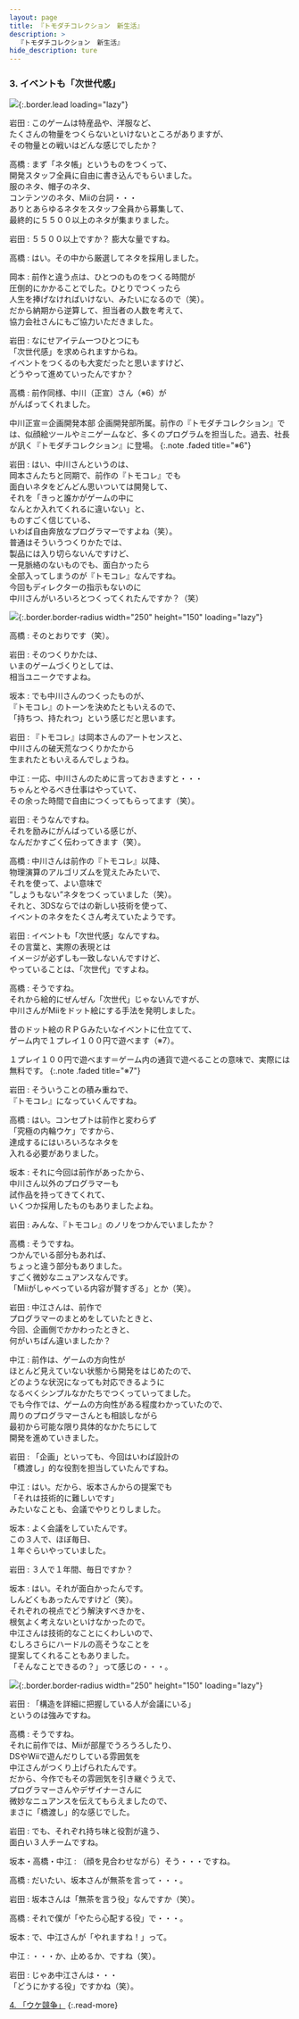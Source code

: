```yaml
---
layout: page
title: 『トモダチコレクション　新生活』
description: >
  『トモダチコレクション　新生活』
hide_description: ture
---
```


### 3. イベントも「次世代感」

![](/interviews/jp/3ds/ec6j/vol1/img/mainvisual3.jpg){:.border.lead loading="lazy"}

岩田
: このゲームは特産品や、洋服など、<br>たくさんの物量をつくらないといけないところがありますが、<br>その物量との戦いはどんな感じでしたか？

高橋
: まず「ネタ帳」というものをつくって、<br>開発スタッフ全員に自由に書き込んでもらいました。<br>服のネタ、帽子のネタ、<br>コンテンツのネタ、Miiの台詞・・・<br>ありとあらゆるネタをスタッフ全員から募集して、<br>最終的に５５００以上のネタが集まりました。

岩田
: ５５００以上ですか？ 膨大な量ですね。

高橋
: はい。その中から厳選してネタを採用しました。

岡本
: 前作と違う点は、ひとつのものをつくる時間が<br>圧倒的にかかることでした。ひとりでつくったら<br>人生を捧げなければいけない、みたいになるので（笑）。<br>だから納期から逆算して、担当者の人数を考えて、<br>協力会社さんにもご協力いただきました。

岩田
: なにせアイテム一つひとつにも<br>「次世代感」を求められますからね。<br>イベントをつくるのも大変だったと思いますけど、<br>どうやって進めていったんですか？

高橋
: 前作同様、中川（正宣）さん（※6）が<br>がんばってくれました。


中川正宣＝企画開発本部 企画開発部所属。前作の『トモダチコレクション』では、似顔絵ツールやミニゲームなど、多くのプログラムを担当した。過去、社長が訊く『トモダチコレクション』に登場。
{:.note .faded title="※6"}

岩田
: はい、中川さんというのは、<br>岡本さんたちと同期で、前作の『トモコレ』でも<br>面白いネタをどんどん思いついては開発して、<br>それを「きっと誰かがゲームの中に<br>なんとか入れてくれるに違いない」と、<br>ものすごく信じている、<br>いわば自由奔放なプログラマーですよね（笑）。<br>普通はそういうつくりかたでは、<br>製品には入り切らないんですけど、<br>一見脈絡のないものでも、面白かったら<br>全部入ってしまうのが『トモコレ』なんですね。<br>今回もディレクターの指示もないのに<br>中川さんがいろいろとつくってくれたんですか？（笑）

![](/interviews/jp/3ds/ec6j/vol1/img/photo9.jpg){:.border.border-radius width="250" height="150"  loading="lazy"}

高橋
: そのとおりです（笑）。

岩田
: そのつくりかたは、<br>いまのゲームづくりとしては、<br>相当ユニークですよね。

坂本
: でも中川さんのつくったものが、<br>『トモコレ』のトーンを決めたともいえるので、<br>「持ちつ、持たれつ」という感じだと思います。

岩田
: 『トモコレ』は岡本さんのアートセンスと、<br>中川さんの破天荒なつくりかたから<br>生まれたともいえるんでしょうね。

中江
: 一応、中川さんのために言っておきますと・・・<br>ちゃんとやるべき仕事はやっていて、<br>その余った時間で自由につくってもらってます（笑）。

岩田
: そうなんですね。<br>それを励みにがんばっている感じが、<br>なんだかすごく伝わってきます（笑）。

高橋
: 中川さんは前作の『トモコレ』以降、<br>物理演算のアルゴリズムを覚えたみたいで、<br>それを使って、よい意味で<br>“しょうもない”ネタをつくっていました（笑）。<br>それと、3DSならではの新しい技術を使って、<br>イベントのネタをたくさん考えていたようです。

岩田
: イベントも「次世代感」なんですね。<br>その言葉と、実際の表現とは<br>イメージが必ずしも一致しないんですけど、<br>やっていることは、「次世代」ですよね。

高橋
: そうですね。<br>それから絵的にぜんぜん「次世代」じゃないんですが、<br>中川さんがMiiをドット絵にする手法を発明しました。<br>

昔のドット絵のＲＰＧみたいなイベントに仕立てて、<br>ゲーム内で１プレイ１００円で遊べます（※7）。


１プレイ１００円で遊べます＝ゲーム内の通貨で遊べることの意味で、実際には無料です。
{:.note .faded title="※7"}

岩田
: そういうことの積み重ねで、<br>『トモコレ』になっていくんですね。

高橋
: はい。コンセプトは前作と変わらず<br>「究極の内輪ウケ」ですから、<br>達成するにはいろいろなネタを<br>入れる必要がありました。

坂本
: それに今回は前作があったから、<br>中川さん以外のプログラマーも<br>試作品を持ってきてくれて、<br>いくつか採用したものもありましたよね。

岩田
: みんな、『トモコレ』のノリをつかんでいましたか？

高橋
: そうですね。<br>つかんでいる部分もあれば、<br>ちょっと違う部分もありました。<br>すごく微妙なニュアンスなんです。<br>「Miiがしゃべっている内容が賢すぎる」とか（笑）。

岩田
: 中江さんは、前作で<br>プログラマーのまとめをしていたときと、<br>今回、企画側でかかわったときと、<br>何がいちばん違いましたか？

中江
: 前作は、ゲームの方向性が<br>ほとんど見えていない状態から開発をはじめたので、<br>どのような状況になっても対応できるように<br>なるべくシンプルなかたちでつくっていってました。<br>でも今作では、ゲームの方向性がある程度わかっていたので、<br>周りのプログラマーさんとも相談しながら<br>最初から可能な限り具体的なかたちにして<br>開発を進めていきました。

岩田
: 「企画」といっても、今回はいわば設計の<br>「橋渡し」的な役割を担当していたんですね。

中江
: はい。だから、坂本さんからの提案でも<br>「それは技術的に難しいです」<br>みたいなことも、会議でやりとりしました。

坂本
: よく会議をしていたんです。<br>この３人で、ほぼ毎日、<br>１年ぐらいやっていました。

岩田
: ３人で１年間、毎日ですか？

坂本
: はい。それが面白かったんです。<br>しんどくもあったんですけど（笑）。<br>それぞれの視点でどう解決すべきかを、<br>根気よく考えないといけなかったので。<br>中江さんは技術的なことにくわしいので、<br>むしろさらにハードルの高そうなことを<br>提案してくれることもありました。<br>「そんなことできるの？」って感じの・・・。

![](/interviews/jp/3ds/ec6j/vol1/img/photo10.jpg){:.border.border-radius width="250" height="150"  loading="lazy"}

岩田
: 「構造を詳細に把握している人が会議にいる」<br>というのは強みですね。

高橋
: そうですね。<br>それに前作では、Miiが部屋でうろうろしたり、<br>DSやWiiで遊んだりしている雰囲気を<br>中江さんがつくり上げられたんです。<br>だから、今作でもその雰囲気を引き継ぐうえで、<br>プログラマーさんやデザイナーさんに<br>微妙なニュアンスを伝えてもらえましたので、<br>まさに「橋渡し」的な感じでした。

岩田
: でも、それぞれ持ち味と役割が違う、<br>面白い３人チームですね。

坂本・高橋・中江
: （顔を見合わせながら）そう・・・ですね。

高橋
: だいたい、坂本さんが無茶を言って・・・。

岩田
: 坂本さんは「無茶を言う役」なんですか（笑）。

高橋
: それで僕が「やたら心配する役」で・・・。

坂本
: で、中江さんが「やれますね！」って。

中江
: ・・・か、止めるか、ですね（笑）。

岩田
: じゃあ中江さんは・・・<br>「どうにかする役」ですかね（笑）。



[4. 「ウケ競争」](4.md)
{:.read-more}
